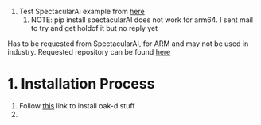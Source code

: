 
1. Test SpectacularAi example from [here](https://github.com/SpectacularAI/sdk-examples/tree/main/python/oak/ros2)
	1. NOTE: pip install spectacularAI does not work for arm64. I sent mail to try and get holdof it but no reply yet

Has to be requested from SpectacularAI, for ARM and may not be used in industry. 
Requested repository can be found [here](https://drive.google.com/file/d/1CkfK5594vkrYop7BzxzaZOn2bspNcvVg/view) 

# 1. Installation Process
1. Follow [this](obsidian://open?vault=Nuc_Obsidian_Vault&file=2.3.%20Testing%20OAK-D%20Pro%20W%20RGBD%20CAM) link to install oak-d stuff
2. 